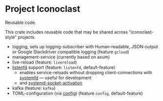 # Project Iconoclast

Reusable code.

This crate includes reusable code that may be shared across "iconoclast-style" projects.

- logging, sets up logging-subscriber with Human-readable, JSON-output or Google Stackdriver compatible logging (feature
  `gcloud`)
- management-service (currently based on axum)
- live-reload (feature: `livereload`)
- [listenfd](https://docs.rs/listenfd/latest/listenfd/) support (feature: `listenfd`, default-feature)
    - enables service-reloads without dropping client-connections with [systemfd](https://github.com/mitsuhiko/systemfd) — useful for development
    - and [systemd-socket-activation](https://www.freedesktop.org/software/systemd/man/latest/systemd-socket-activate.html)
- kafka (feature: `kafka`)
- TOML-configuration (via [config](https://docs.rs/config/latest/config/)) (feature `config`, default-feature)
